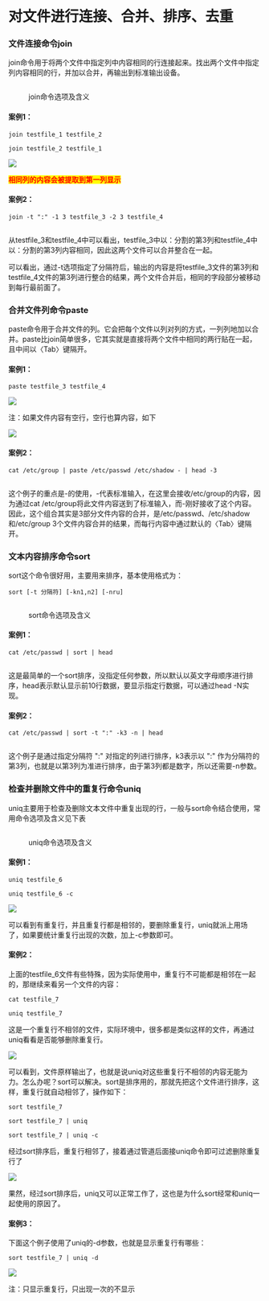 # 对文件进行连接、合并、排序、去重

### 文件连接命令join

join命令用于将两个文件中指定列中内容相同的行连接起来。找出两个文件中指定列内容相同的行，并加以合并，再输出到标准输出设备。

<figure><img src="../../.gitbook/assets/image (12).png" alt=""><figcaption><p>join命令选项及含义</p></figcaption></figure>

#### 案例1：

```shell
join testfile_1 testfile_2

join testfile_2 testfile_1
```

![](<../../.gitbook/assets/Screen Shot 2023-01-30 at 14.13.55.png>)

<mark style="color:red;">**相同列的内容会被提取到第一列显示**</mark>

#### 案例2：

```shell
join -t ":" -1 3 testfile_3 -2 3 testfile_4
```

<figure><img src="../../.gitbook/assets/Screen Shot 2023-01-30 at 14.38.12.png" alt=""><figcaption></figcaption></figure>

从testfile\_3和testfile\_4中可以看出，testfile\_3中以：分割的第3列和testfile\_4中以：分割的第3列内容相同，因此这两个文件可以合并整合在一起。

可以看出，通过-t选项指定了分隔符后，输出的内容是将testfile\_3文件的第3列和testfile\_4文件的第3列进行整合的结果，两个文件合并后，相同的字段部分被移动到每行最前面了。

### 合并文件列命令paste

paste命令用于合并文件的列。它会把每个文件以列对列的方式，一列列地加以合并。paste比join简单很多，它其实就是直接将两个文件中相同的两行贴在一起，且中间以〈Tab〉键隔开。

#### 案例1：

```shell
paste testfile_3 testfile_4
```

![](<../../.gitbook/assets/Screen Shot 2023-01-30 at 14.48.47.png>)

注：如果文件内容有空行，空行也算内容，如下

![](<../../.gitbook/assets/Screen Shot 2023-01-30 at 14.51.37.png>)

#### 案例2：

```shell
cat /etc/group | paste /etc/passwd /etc/shadow - | head -3
```

<figure><img src="../../.gitbook/assets/Screen Shot 2023-01-30 at 15.02.21.png" alt=""><figcaption></figcaption></figure>

这个例子的重点是-的使用，-代表标准输入，在这里会接收/etc/group的内容，因为通过cat /etc/group将此文件内容送到了标准输入，而-刚好接收了这个内容。因此，这个组合其实是3部分文件内容的合并，是/etc/passwd、/etc/shadow和/etc/group 3个文件内容合并的结果，而每行内容中通过默认的〈Tab〉键隔开。

### 文本内容排序命令sort

sort这个命令很好用，主要用来排序，基本使用格式为：

```shell
sort [-t 分隔符] [-kn1,n2] [-nru]
```

<figure><img src="../../.gitbook/assets/image (88).png" alt=""><figcaption><p>sort命令选项及含义</p></figcaption></figure>

#### 案例1：

```shell
cat /etc/passwd | sort | head
```

<figure><img src="../../.gitbook/assets/Screen Shot 2023-01-30 at 15.15.10.png" alt=""><figcaption></figcaption></figure>

这是最简单的一个sort排序，没指定任何参数，所以默认以英文字母顺序进行排序，head表示默认显示前10行数据，要显示指定行数据，可以通过head -N实现。

#### 案例2：

```shell
cat /etc/passwd | sort -t ":" -k3 -n | head
```

<figure><img src="../../.gitbook/assets/Screen Shot 2023-01-30 at 15.17.52.png" alt=""><figcaption></figcaption></figure>

这个例子是通过指定分隔符 ":" 对指定的列进行排序，k3表示以 ":" 作为分隔符的第3列，也就是以第3列为准进行排序，由于第3列都是数字，所以还需要-n参数。

### 检查并删除文件中的重复行命令uniq

uniq主要用于检查及删除文本文件中重复出现的行，一般与sort命令结合使用，常用命令选项及含义见下表

<figure><img src="../../.gitbook/assets/image (45).png" alt=""><figcaption><p>uniq命令选项及含义</p></figcaption></figure>

#### 案例1：

```shell
uniq testfile_6

uniq testfile_6 -c
```

![](<../../.gitbook/assets/Screen Shot 2023-01-30 at 15.30.20.png>)

可以看到有重复行，并且重复行都是相邻的，要删除重复行，uniq就派上用场了，如果要统计重复行出现的次数，加上-c参数即可。

#### 案例2：

上面的testfile\_6文件有些特殊，因为实际使用中，重复行不可能都是相邻在一起的，那继续来看另一个文件的内容：

```shell
cat testfile_7

uniq testfile_7
```

这是一个重复行不相邻的文件，实际环境中，很多都是类似这样的文件，再通过uniq看看是否能够删除重复行。

![](<../../.gitbook/assets/Screen Shot 2023-01-30 at 15.38.18.png>)

可以看到，文件原样输出了，也就是说uniq对这些重复行不相邻的内容无能为力。怎么办呢？sort可以解决。sort是排序用的，那就先把这个文件进行排序，这样，重复行就自动相邻了，操作如下：

```shell
sort testfile_7

sort testfile_7 | uniq

sort testfile_7 | uniq -c
```

经过sort排序后，重复行相邻了，接着通过管道后面接uniq命令即可过滤删除重复行了

![](<../../.gitbook/assets/Screen Shot 2023-01-30 at 15.40.43.png>)

果然，经过sort排序后，uniq又可以正常工作了，这也是为什么sort经常和uniq一起使用的原因了。

#### 案例3：

下面这个例子使用了uniq的-d参数，也就是显示重复行有哪些：

```shell
sort testfile_7 | uniq -d
```

![](<../../.gitbook/assets/Screen Shot 2023-01-30 at 15.45.01.png>)

注：只显示重复行，只出现一次的不显示
